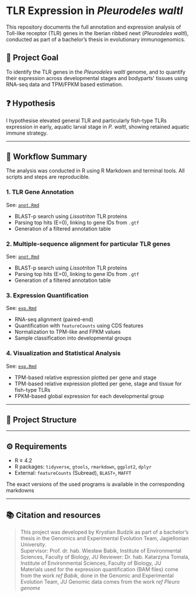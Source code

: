 # TLR Expression in *Pleurodeles waltl*

This repository documents the full annotation and expression analysis of Toll-like receptor (TLR) genes in the Iberian ribbed newt (*Pleurodeles waltl*), conducted as part of a bachelor’s thesis in evolutionary immunogenomics.

## 🎯 Project Goal

To identify the TLR genes in the *Pleurodeles waltl* genome, and to quantify their expression across developmental stages and bodyparts' tissues using RNA-seq data and TPM/FPKM based estimation.

## ❓ Hypothesis

I hypothesise elevated general TLR and particularly fish-type TLRs expression in early, aquatic larval stage in *P. waltl*, showing retained aquatic immune strategy.

---

## 🧪 Workflow Summary

The analysis was conducted in R using R Markdown and terminal tools. All scripts and steps are reproducible.

### 1. **TLR Gene Annotation**  
See: [`anot.Rmd`](./anot.Rmd)  
- BLAST-p search using *Lissotriton* TLR proteins  
- Parsing top hits (E=0), linking to gene IDs from `.gtf`  
- Generation of a filtered annotation table

### 2. **Multiple-sequence alignment for particular TLR genes**  
See: [`anot.Rmd`](./anot.Rmd)  
- BLAST-p search using *Lissotriton* TLR proteins  
- Parsing top hits (E=0), linking to gene IDs from `.gtf`  
- Generation of a filtered annotation table

### 3. **Expression Quantification**  
See: [`exp.Rmd`](./exp.Rmd)  
- RNA-seq alignment (paired-end)  
- Quantification with `featureCounts` using CDS features  
- Normalization to TPM-like and FPKM values  
- Sample classification into developmental groups

### 4. **Visualization and Statistical Analysis**
See: [`exp.Rmd`](./exp.Rmd)
- TPM-based relative expression plotted per gene and stage
- TPM-based relative expression plotted per gene, stage and tissue for fish-type TLRs
- FPKM-based global expression for each developmental group  


---

## 📁 Project Structure

---

## ⚙️ Requirements

- R ≥ 4.2  
- R packages: `tidyverse`, `gtools`, `rmarkdown`, `ggplot2`, `dplyr`
- External: `featureCounts` (Subread), `BLAST+`, `MAFFT`

The exact versions of the used programs is available in the corresponding markdowns

---

## 📚 Citation and resources

> This project was developed by Krystian Budzik as part of a bachelor’s thesis in the Genomics and Experimental Evolution Team, Jagiellonian University.  
> Supervisor: Prof. dr. hab. Wiesław Babik, Institute of Environmental Sciences, Faculty of Biology, JU
> Reviewer: Dr. hab. Katarzyna Tomala, Institute of Environmental Sciences, Faculty of Biology, JU  
> Materials used for the expression quantification (BAM files) come from the work *ref Babik*, done in the Genomic and Experimental Evolution Team, JU
> Genomic data comes from the work *ref Pleuro genome*
